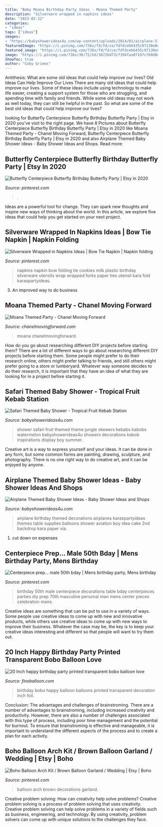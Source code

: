 ```yaml
---
title: "Baby Moana Birthday Party Ideas - Moana Themed Party"
description: "Silverware wrapped in napkins ideas"
date: "2023-02-22"
categories:
- "ideas"
tags: ["ideas"]
images:
- "https://babyshowerideas4u.com/wp-content/uploads/2014/01/airplane-51.jpg"
featuredImage: "https://i.pinimg.com/736x/fd/fd/ce/fdfdceb6435c97130e8edd3b27908fe6.jpg"
featured_image: "https://i.pinimg.com/736x/fd/fd/ce/fdfdceb6435c97130e8edd3b27908fe6.jpg"
image: "https://i.pinimg.com/736x/36/72/bd/3672bd73cf394faa07197cf60d8d5b12--bow-tie-napkins-napkin-ideas.jpg"
ShowToc: true
author: "Coby Grimes"
---
```



Antithesis: What are some old ideas that could help improve our lives?
Old Ideas Can Help Improve Our Lives
There are many old ideas that could help improve our lives. Some of these ideas include using technology to make life easier, creating a support system for those who are struggling, and spending time with family and friends. While some old ideas may not work as well today, they can still be helpful in the past. So what are some of the best old ideas that could help improve our lives?

	

		
looking for Butterfly Centerpiece Butterfly Birthday Butterfly Party | Etsy in 2020 you've visit to the right page. We have 8 Pictures about Butterfly Centerpiece Butterfly Birthday Butterfly Party | Etsy in 2020 like Moana Themed Party - Chanel Moving Forward, Butterfly Centerpiece Butterfly Birthday Butterfly Party | Etsy in 2020 and also Airplane Themed Baby Shower Ideas - Baby Shower Ideas and Shops. Read more:
		
    
## Butterfly Centerpiece Butterfly Birthday Butterfly Party | Etsy In 2020

<img loading=lazy src="https://i.pinimg.com/736x/fd/fd/ce/fdfdceb6435c97130e8edd3b27908fe6.jpg" onerror="this.onerror=null;this.src='https://tse4.mm.bing.net/th?id=OIP.AzeqG4iE8hlMOs2ZdZiDtwHaNK&amp;pid=15.1';" alt="Butterfly Centerpiece Butterfly Birthday Butterfly Party | Etsy in 2020">

_Source: pinterest.com_

>. 

	

Ideas are a powerful tool for change. They can spark new thoughts and inspire new ways of thinking about the world. In this article, we explore five ideas that could help you get started on your next project.

    
## Silverware Wrapped In Napkins Ideas | Bow Tie Napkin | Napkin Folding

<img loading=lazy src="https://i.pinimg.com/736x/36/72/bd/3672bd73cf394faa07197cf60d8d5b12--bow-tie-napkins-napkin-ideas.jpg" onerror="this.onerror=null;this.src='https://tse3.mm.bing.net/th?id=OIP.-neKatXTZs_vOji8xRLwQQHaLH&amp;pid=15.1';" alt="Silverware Wrapped in Napkins Ideas | Bow Tie Napkin | Napkin folding">

_Source: pinterest.com_

>napkins napkin bow folding tie cookies milk plastic birthday silverware utensils wrap wrapped forks paper ties utensil kara fold karaspartyideas. 

	

3. An improved way to do business

    
## Moana Themed Party - Chanel Moving Forward

<img loading=lazy src="https://chanelmovingforward.com/wp-content/uploads/2017/05/wsi-imageoptim-moana-punch.jpg" onerror="this.onerror=null;this.src='https://tse4.mm.bing.net/th?id=OIP.c5P2UzIsIUlQCOIQ45LwxQHaLL&amp;pid=15.1';" alt="Moana Themed Party - Chanel Moving Forward">

_Source: chanelmovingforward.com_

>moana chanelmovingforward. 

	

How do you go about researching different DIY projects before starting them?
There are a lot of different ways to go about researching different DIY projects before starting them. Some people might prefer to do their research online, others might prefer talking to friends, and still others might prefer going to a store or lumberyard. Whatever way someone decides to do their research, it is important that they have an idea of what they are looking for in a project before starting it.

    
## Safari Themed Baby Shower - Tropical Fruit Kebab Station

<img loading=lazy src="https://babyshowerideas4u.com/wp-content/uploads/2014/05/safari-baby-shower-ideas-food-ideas-fruit-kebabs.jpg" onerror="this.onerror=null;this.src='https://tse3.mm.bing.net/th?id=OIP.Bbew9QhRBBtuWRka4XXfUwHaLJ&amp;pid=15.1';" alt="Safari Themed Baby Shower - Tropical Fruit Kebab Station">

_Source: babyshowerideas4u.com_

>shower safari fruit themed theme jungle skewers kebabs kabobs watermelon babyshowerideas4u showers decorations kabob inspirations display boy summer. 

	

Creative art is a way to express yourself and your ideas. It can be done in any form, but some common forms are painting, drawing, sculpture, and photography. There is no one right way to do creative art, and it can be enjoyed by anyone.

    
## Airplane Themed Baby Shower Ideas - Baby Shower Ideas And Shops

<img loading=lazy src="https://babyshowerideas4u.com/wp-content/uploads/2014/01/airplane-51.jpg" onerror="this.onerror=null;this.src='https://tse1.mm.bing.net/th?id=OIP.nKpbKO2XOuZ3Xb297BfY7gHaLH&amp;pid=15.1';" alt="Airplane Themed Baby Shower Ideas - Baby Shower Ideas and Shops">

_Source: babyshowerideas4u.com_

>airplane birthday themed decorations airplanes karaspartyideas themes table supplies balloons shower aviation boy idea cake 2nd backdrop kara paper via. 

	

1. cut down on expenses

    
## Centerpiece Prep... Male 50th Bday | Mens Birthday Party, Mens Birthday

<img loading=lazy src="https://i.pinimg.com/736x/f2/a7/e4/f2a7e448917930d4d0ff013733b3f86a--male-birthday-th-birthday.jpg" onerror="this.onerror=null;this.src='https://tse1.mm.bing.net/th?id=OIP.NQGat8kOUMqE3VlSKk-AOQAAAA&amp;pid=15.1';" alt="Centerpiece prep... male 50th bday | Mens birthday party, Mens birthday">

_Source: pinterest.com_

>birthday 50th male centerpiece decorations table bday centerpieces parties diy prep 70th masculine personal man mens center pieces celebration mans. 

	

Creative ideas are something that can be put to use in a variety of ways. Some people use creative ideas to come up with new and innovative products, while others use creative ideas to come up with new ways to improve their business. Whatever the case may be, the key is to keep your creative ideas interesting and different so that people will want to try them out.

    
## 20 Inch Happy Birthday Party Printed Transparent Bobo Balloon Love

<img loading=lazy src="https://fineballoon.com/images/products/202012071004_03.jpg" onerror="this.onerror=null;this.src='https://tse1.mm.bing.net/th?id=OIP.0Z_7AV2O0BOXbAz3TZXa1wHaHa&amp;pid=15.1';" alt="20 Inch happy birthday party printed transparent bobo balloon love">

_Source: fineballoon.com_

>birthday bobo happy balloon balloons printed transparent decoration inch foil. 

	

Conclusion: The advantages and challenges of brainstroming.
There are a number of advantages to brainstroming, including increased creativity and productivity. However, there are also a number of challenges associated with this type of process, including poor time management and the potential for burnout. To ensure that brainstroming is effective and manageable, it is important to understand the different aspects of the process and to create a plan for each activity.

    
## Boho Balloon Arch Kit / Brown Balloon Garland / Wedding | Etsy | Boho

<img loading=lazy src="https://i.pinimg.com/736x/37/2d/bb/372dbb8c17e3cb0c3116d5a6bc785610.jpg" onerror="this.onerror=null;this.src='https://tse4.mm.bing.net/th?id=OIP.p43HO18UA9VJrfoCFI7ctwHaLH&amp;pid=15.1';" alt="Boho Balloon Arch Kit / Brown Balloon Garland / Wedding | Etsy | Boho">

_Source: pinterest.com_

>balloon arch brown decorations garland. 

	

Creative problem solving: How can creativity help solve problems?
Creative problem solving is a process of problem solving that uses creativity. Creative problem solving can help solve problems in a variety of fields such as business, engineering, and technology. By using creativity, problem solvers can come up with unique solutions to the challenges they face.

